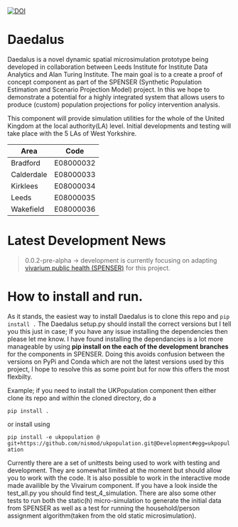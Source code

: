 [![DOI](https://zenodo.org/badge/232834194.svg)](https://zenodo.org/badge/latestdoi/232834194)


# Daedalus

Daedalus is a novel dynamic spatial microsimulation prototype being developed in collaboration between Leeds Institute for Institute Data Analytics and Alan Turing Institute. The main goal is to a create a proof of concept component as part of the SPENSER (Synthetic Population Estimation and Scenario Projection Model) project.  In this we hope to demonstrate a potential for a highly integrated system that allows users to produce (custom) population projections for policy intervention analysis.

This component will provide simulation utilities for the whole of the United Kingdom at the local authority(LA) level. Initial developments and testing will take place with the 5 LAs of West Yorkshire.

| Area       | Code      |
|------------|-----------|
| Bradford   | E08000032 |
| Calderdale | E08000033 |
| Kirklees   | E08000034 |
| Leeds      | E08000035 |
| Wakefield  | E08000036 |

# Latest Development News
> 0.0.2-pre-alpha -> development is currently focusing on adapting [vivarium public health (SPENSER)](https://github.com/alan-turing-institute/vivarium_public_health_spenser) for this project.

# How to install and run. 
As it stands, the easiest way to install Daedalus is to clone this repo and `pip install .` 
The Daedalus setup.py should install the correct versions but I tell you this just in case; If you have any issue installing the dependencies then please let me know. I have found installing the dependancies is a lot more manageable by using **pip install on the each of the development branches** for the components in SPENSER. Doing this avoids confusion between the versions on PyPi and Conda which are not the latest versions used by this project, I hope to resolve this as some point but for now this offers the most flexbilty.

Example; if you need to install the UKPopulation component then either clone its repo and within the cloned directory, do a 

`pip install .` 

or install using 

`pip install -e ukpopulation @ git+https://github.com/nismod/ukpopulation.git@Development#egg=ukpopulation`

Currently there are a set of unittests being used to work with testing and development. They are somewhat limited at the moment but should allow you to work with the code. It is also possible to work in the interactive mode made availible by the Vivairum component. If you have a look inside the test_all.py you should find test_4_simulation. There are also some other tests to run both the static(h) micro-simulation to generate the initial data from SPENSER as well as a test for running the household/person assignment algorithm(taken from the old static microsimulation).



